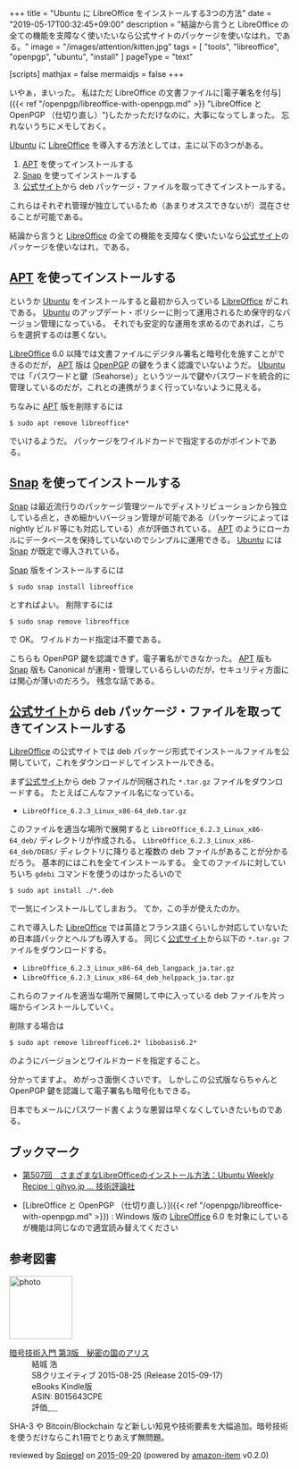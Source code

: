 +++
title = "Ubuntu に LibreOffice をインストールする3つの方法"
date =  "2019-05-17T00:32:45+09:00"
description = "結論から言うと LibreOffice の全ての機能を支障なく使いたいなら公式サイトのパッケージを使いなはれ，である。"
image = "/images/attention/kitten.jpg"
tags = [ "tools", "libreoffice", "openpgp", "ubuntu", "install" ]
pageType = "text"

[scripts]
  mathjax = false
  mermaidjs = false
+++

いやぁ，まいった。
私はただ LibreOffice の文書ファイルに[電子署名を付与]({{< ref "/openpgp/libreoffice-with-openpgp.md" >}} "LibreOffice と OpenPGP （仕切り直し）")したかっただけなのに，大事になってしまった。
忘れないうちにメモしておく。

[Ubuntu] に [LibreOffice] を導入する方法としては，主に以下の3つがある。

1. [APT] を使ってインストールする
2. [Snap] を使ってインストールする
3. [公式サイト]から deb パッケージ・ファイルを取ってきてインストールする。

これらはそれぞれ管理が独立しているため（あまりオススできないが）混在させることが可能である。

結論から言うと [LibreOffice] の全ての機能を支障なく使いたいなら[公式サイト]のパッケージを使いなはれ，である。

## [APT] を使ってインストールする

というか [Ubuntu] をインストールすると最初から入っている [LibreOffice] がこれである。
[Ubuntu] のアップデート・ポリシーに則って運用されるため保守的なバージョン管理になっている。
それでも安定的な運用を求めるのであれば，こちらを選択するのは悪くない。

[LibreOffice] 6.0 以降では文書ファイルにデジタル署名と暗号化を施すことができるのだが， [APT] 版は [OpenPGP] の鍵をうまく認識でいないようだ。
[Ubuntu] では「パスワードと鍵（Seahorse）」というツールで鍵やパスワードを統合的に管理しているのだが，これとの連携がうまく行っていないように見える。

ちなみに [APT] 版を削除するには

```text
$ sudo apt remove libreoffice*
```

でいけるようだ。
パッケージをワイルドカードで指定するのがポイントである。

## [Snap] を使ってインストールする

[Snap] は最近流行りのパッケージ管理ツールでディストリビューションから独立している点と，きめ細かいバージョン管理が可能である（パッケージによっては nightly ビルド等にも対応している）点が評価されている。
[APT] のようにローカルにデータベースを保持していないのでシンプルに運用できる。
[Ubuntu] には [Snap] が既定で導入されている。

[Snap] 版をインストールするには

```text
$ sudo snap install libreoffice
```

とすればよい。
削除するには

```text
$ sudo snap remove libreoffice
```

で OK。
ワイルドカード指定は不要である。

こちらも OpenPGP 鍵を認識できず，電子署名ができなかった。
[APT] 版も [Snap] 版も Canonical が運用・管理しているらしいのだが，セキュリティ方面には関心が薄いのだろう。
残念な話である。

## [公式サイト]から deb パッケージ・ファイルを取ってきてインストールする

[LibreOffice] の公式サイトでは deb パッケージ形式でインストールファイルを公開していて，これをダウンロードしてインストールできる。

まず[公式サイト]から deb ファイルが同梱された `*.tar.gz` ファイルをダウンロードする。
たとえばこんなファイル名になっている。

- `LibreOffice_6.2.3_Linux_x86-64_deb.tar.gz`

このファイルを適当な場所で展開すると `LibreOffice_6.2.3_Linux_x86-64_deb/` ディレクトリが作成される。
`LibreOffice_6.2.3_Linux_x86-64_deb/DEBS/` ディレクトリに降りると複数の deb ファイルがあることが分かるだろう。
基本的にはこれを全てインストールする。
全てのファイルに対していちいち `gdebi` コマンドを使うのはかったるいので

```text
$ sudo apt install ./*.deb
```

で一気にインストールしてしまおう。
てか，この手が使えたのか。

これで導入した [LibreOffice] では英語とフランス語くらいしか対応していないため日本語パックとヘルプも導入する。
同じく[公式サイト]から以下の `*.tar.gz` ファイルをダウンロードする。

- `LibreOffice_6.2.3_Linux_x86-64_deb_langpack_ja.tar.gz`
- `LibreOffice_6.2.3_Linux_x86-64_deb_helppack_ja.tar.gz`

これらのファイルを適当な場所で展開して中に入っている deb ファイルを片っ端からインストールしていく。

削除する場合は

```text
$ sudo apt remove libreoffice6.2* libobasis6.2*
```

のようにバージョンとワイルドカードを指定すること。

分かってますよ。
めがっさ面倒くさいです。
しかしこの公式版ならちゃんと OpenPGP 鍵を認識して電子署名も暗号化もできる。

日本でもメールにパスワード書くような悪習は早くなくしていきたいものである。

## ブックマーク

- [第507回　さまざまなLibreOfficeのインストール方法：Ubuntu Weekly Recipe｜gihyo.jp … 技術評論社](https://gihyo.jp/admin/serial/01/ubuntu-recipe/0507)

- [LibreOffice と OpenPGP （仕切り直し）]({{< ref "/openpgp/libreoffice-with-openpgp.md" >}}) : Windows 版の [LibreOffice] 6.0 を対象にしているが機能は同じなので適宜読み替えてください

[Ubuntu]: https://www.ubuntu.com/ "The leading operating system for PCs, IoT devices, servers and the cloud | Ubuntu"
[APT]: https://debian-handbook.info/browse/ja-JP/stable/apt.html "第 6 章 メンテナンスと更新、APT ツール"
[Snap]: https://github.com/snapcore/snapd "snapcore/snapd: The snapd and snap tools enable systems to work with .snap files."
[LibreOffice]: https://www.libreoffice.org/ "LibreOffice - Free Office Suite - Fun Project - Fantastic People"
[公式サイト]: https://www.libreoffice.org/ "LibreOffice - Free Office Suite - Fun Project - Fantastic People"
[OpenPGP]: https://tools.ietf.org/html/rfc4880 "RFC 4880 - OpenPGP Message Format"

## 参考図書

<div class="hreview">
  <div class="photo"><a class="item url" href="https://www.amazon.co.jp/%E6%9A%97%E5%8F%B7%E6%8A%80%E8%A1%93%E5%85%A5%E9%96%80-%E7%AC%AC3%E7%89%88-%E7%A7%98%E5%AF%86%E3%81%AE%E5%9B%BD%E3%81%AE%E3%82%A2%E3%83%AA%E3%82%B9-%E7%B5%90%E5%9F%8E-%E6%B5%A9-ebook/dp/B015643CPE?SubscriptionId=AKIAJYVUJ3DMTLAECTHA&tag=baldandersinf-22&linkCode=xm2&camp=2025&creative=165953&creativeASIN=B015643CPE"><img src="https://images-fe.ssl-images-amazon.com/images/I/51t6yHHVwEL._SL160_.jpg" width="113" alt="photo"></a></div>
  <dl class="fn">
    <dt><a href="https://www.amazon.co.jp/%E6%9A%97%E5%8F%B7%E6%8A%80%E8%A1%93%E5%85%A5%E9%96%80-%E7%AC%AC3%E7%89%88-%E7%A7%98%E5%AF%86%E3%81%AE%E5%9B%BD%E3%81%AE%E3%82%A2%E3%83%AA%E3%82%B9-%E7%B5%90%E5%9F%8E-%E6%B5%A9-ebook/dp/B015643CPE?SubscriptionId=AKIAJYVUJ3DMTLAECTHA&tag=baldandersinf-22&linkCode=xm2&camp=2025&creative=165953&creativeASIN=B015643CPE">暗号技術入門 第3版　秘密の国のアリス</a></dt>
	<dd>結城 浩</dd>
    <dd>SBクリエイティブ 2015-08-25 (Release 2015-09-17)</dd>
    <dd>eBooks Kindle版</dd>
    <dd>ASIN: B015643CPE</dd>
    <dd>評価<abbr class="rating fa-sm" title="5">&nbsp;<i class="fas fa-star"></i>&nbsp;<i class="fas fa-star"></i>&nbsp;<i class="fas fa-star"></i>&nbsp;<i class="fas fa-star"></i>&nbsp;<i class="fas fa-star"></i></abbr></dd>
  </dl>
  <p class="description">SHA-3 や Bitcoin/Blockchain など新しい知見や技術要素を大幅追加。暗号技術を使うだけならこれ1冊でとりあえず無問題。</p>
  <p class="powered-by" >reviewed by <a href='#maker' class='reviewer'>Spiegel</a> on <abbr class="dtreviewed" title="2015-09-20">2015-09-20</abbr> (powered by <a href="https://github.com/spiegel-im-spiegel/amazon-item" >amazon-item</a> v0.2.0)</p>
</div>
